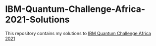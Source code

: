 # IBM-Quantum-Challenge-Africa-2021-Solutions
This repository contains my solutions to [IBM Quantum Challenge Africa 2021](https://github.com/qiskit-community/ibm-quantum-challenge-africa-2021)
